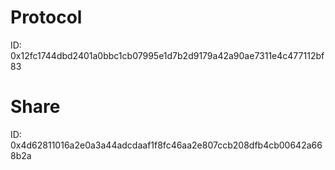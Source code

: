 # Protocol

ID: 0x12fc1744dbd2401a0bbc1cb07995e1d7b2d9179a42a90ae7311e4c477112bf83

# Share

ID: 0x4d62811016a2e0a3a44adcdaaf1f8fc46aa2e807ccb208dfb4cb00642a668b2a
